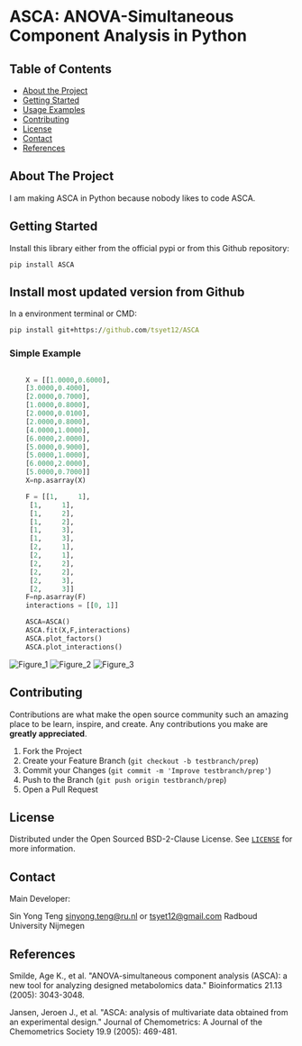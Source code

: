 # ASCA: ANOVA-Simultaneous Component Analysis in Python


<!-- TABLE OF CONTENTS -->
## Table of Contents

* [About the Project](#about-the-project)
* [Getting Started](#getting-started)
* [Usage Examples](#usage-examples)
* [Contributing](#contributing)
* [License](#license)
* [Contact](#contact)
* [References](#references)


<!-- ABOUT THE PROJECT -->
## About The Project
I am making ASCA in Python because nobody likes to code ASCA.

<!-- GETTING STARTED -->
## Getting Started

Install this library either from the official pypi or from this Github repository:
```
pip install ASCA
```

## Install most updated version from Github

In a environment terminal or CMD:
```bat
pip install git+https://github.com/tsyet12/ASCA
```




### Simple Example
```python

    X = [[1.0000,0.6000], 
    [3.0000,0.4000],
    [2.0000,0.7000],
    [1.0000,0.8000],
    [2.0000,0.0100],
    [2.0000,0.8000],
    [4.0000,1.0000],
    [6.0000,2.0000],
    [5.0000,0.9000],
    [5.0000,1.0000],
    [6.0000,2.0000],
    [5.0000,0.7000]]
    X=np.asarray(X)

    F = [[1,     1],
     [1,     1],
     [1,     2],
     [1,     2],
     [1,     3],
     [1,     3],
     [2,     1],
     [2,     1],
     [2,     2],
     [2,     2],
     [2,     3],
     [2,     3]]
    F=np.asarray(F)
    interactions = [[0, 1]]

    ASCA=ASCA()
    ASCA.fit(X,F,interactions)
    ASCA.plot_factors()
    ASCA.plot_interactions()

```


![Figure_1](https://user-images.githubusercontent.com/19692103/205870275-df745bee-125d-4fa4-8e2a-00fa96ce9e2c.png)
![Figure_2](https://user-images.githubusercontent.com/19692103/205870291-960146ac-02f6-4852-b3d5-71c666550259.png)
![Figure_3](https://user-images.githubusercontent.com/19692103/205870306-1b978e29-579d-48ad-a57a-5ceafe2a2db5.png)


<!-- CONTRIBUTING -->
## Contributing

Contributions are what make the open source community such an amazing place to be learn, inspire, and create. Any contributions you make are **greatly appreciated**.

1. Fork the Project
2. Create your Feature Branch (`git checkout -b testbranch/prep`)
3. Commit your Changes (`git commit -m 'Improve testbranch/prep'`)
4. Push to the Branch (`git push origin testbranch/prep`)
5. Open a Pull Request


<!-- LICENSE -->
## License

Distributed under the Open Sourced BSD-2-Clause License. See [`LICENSE`](https://github.com/tsyet12/Chemsy/blob/main/LICENSE) for more information.


<!-- CONTACT -->
## Contact
Main Developer:

Sin Yong Teng sinyong.teng@ru.nl or tsyet12@gmail.com
Radboud University Nijmegen

<!-- References -->
## References
Smilde, Age K., et al. "ANOVA-simultaneous component analysis (ASCA): a new tool for analyzing designed metabolomics data." Bioinformatics 21.13 (2005): 3043-3048.

Jansen, Jeroen J., et al. "ASCA: analysis of multivariate data obtained from an experimental design." Journal of Chemometrics: A Journal of the Chemometrics Society 19.9 (2005): 469-481.
